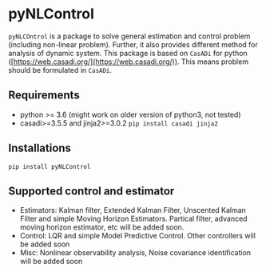 # pyNLControl

`pyNLCOntrol` is a package to solve general estimation and control problem (including non-linear problem). Further, it also  provides different method for analysis of dynamic system. This package is based on `CasADi` for python ([https://web.casadi.org/](https://web.casadi.org/)). This means problem should be formulated in `CasADi`. 

## Requirements
* python >= 3.6 (might work on older version of python3, not tested)
* casadi>=3.5.5 and jinja2>=3.0.2 `pip install casadi jinja2`


## Installations

```
pip install pyNLControl
```

## Supported control and estimator
* Estimators: Kalman filter, Extended Kalman Filter, Unscented Kalman Filter and simple Moving Horizon Estimators. Partical filter,  advanced moving horizon estimator, etc will be added soon.
* Control: LQR and simple Model Predictive Control. Other controllers will be added soon
* Misc: Nonlinear observability analysis, Noise covariance identification will be added soon